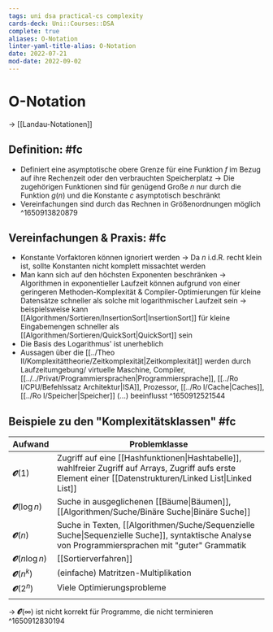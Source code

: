 ```yaml
---
tags: uni dsa practical-cs complexity
cards-deck: Uni::Courses::DSA
complete: true
aliases: O-Notation
linter-yaml-title-alias: O-Notation
date: 2022-07-21
mod-date: 2022-09-02
---
```


# O-Notation
-> [[Landau-Notationen]]

## Definition: #fc
- Definiert eine asymptotische obere Grenze für eine Funktion $f$ im Bezug auf ihre Rechenzeit oder den verbrauchten Speicherplatz
	-> Die zugehörigen Funktionen sind für genügend Große $n$ nur durch die Funktion $g(n)$ und die Konstante $c$ asymptotisch beschränkt
- Vereinfachungen sind durch das Rechnen in Größenordnungen möglich
^1650913820879

## Vereinfachungen & Praxis: #fc
- Konstante Vorfaktoren können ignoriert werden
	-> Da $n$ i.d.R. recht klein ist, sollte Konstanten nicht komplett missachtet werden
- Man kann sich auf den höchsten Exponenten beschränken
	-> Algorithmen in exponentieller Laufzeit können aufgrund von einer geringeren Methoden-Komplexität & Compiler-Optimierungen für kleine Datensätze schneller als solche mit logarithmischer Laufzeit sein
	-> beispielsweise kann [[Algorithmen/Sortieren/InsertionSort|InsertionSort]] für kleine Eingabemengen schneller als [[Algorithmen/Sortieren/QuickSort|QuickSort]] sein
- Die Basis des Logarithmus' ist unerheblich
- Aussagen über die [[../Theo II/Komplexitättheorie/Zeitkomplexität|Zeitkomplexität]] werden durch Laufzeitumgebung/ virtuelle Maschine, Compiler, [[../../Privat/Programmiersprachen|Programmiersprache]], [[../Ro I/CPU/Befehlssatz Architektur|ISA]], Prozessor, [[../Ro I/Cache|Caches]], [[../Ro I/Speicher|Speicher]] (…) beeinflusst
^1650912521544

## Beispiele zu den "Komplexitätsklassen" #fc
| Aufwand                   | Problemklasse                                                                                                                                                  |
| ------------------------- | -------------------------------------------------------------------------------------------------------------------------------------------------------------- |
| $\mathbfcal{O}(1)$        | Zugriff auf eine [[Hashfunktionen\|Hashtabelle]], wahlfreier Zugriff auf Arrays, Zugriff aufs erste Element einer [[Datenstrukturen/Linked List\|Linked List]] |
| $\mathbfcal{O}(\log n)$   | Suche in ausgeglichenen [[Bäume\|Bäumen]], [[Algorithmen/Suche/Binäre Suche\|Binäre Suche]]                                                                                |
| $\mathbfcal{O}(n)$        | Suche in Texten, [[Algorithmen/Suche/Sequenzielle Suche\|Sequenzielle Suche]], syntaktische Analyse von Programmiersprachen mit "guter" Grammatik                          |
| $\mathbfcal{O}(n \log n)$ | [[Sortierverfahren]]                                                                                                                                           |
| $\mathbfcal{O}(n^k)$      | (einfache) Matritzen-Multiplikation                                                                                                                            |
| $\mathbfcal{O}(2^n)$      | Viele Optimierungsprobleme                                                                                                                                     |
|                           |                                                                                                                                                                |
-> $\mathbfcal{O}(\infty)$ ist nicht korrekt für Programme, die nicht terminieren
^1650912830194
